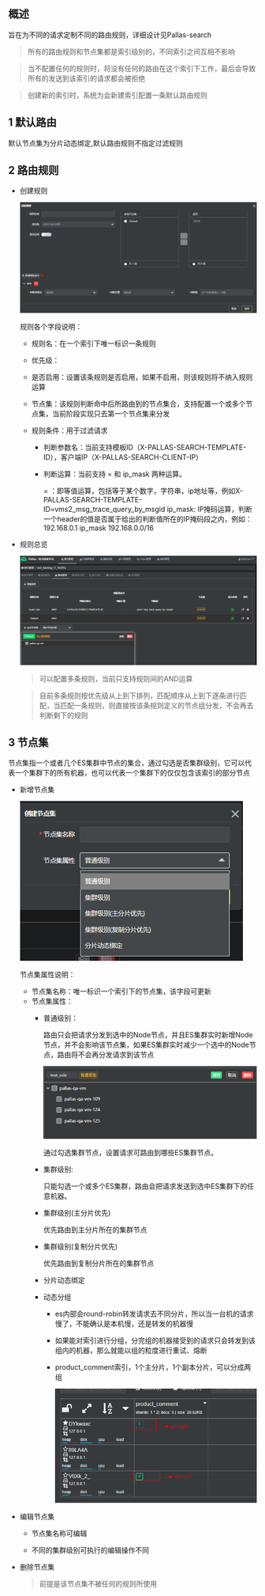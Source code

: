 ## 概述

旨在为不同的请求定制不同的路由规则，详细设计见Pallas-search

> 所有的路由规则和节点集都是索引级别的，不同索引之间互相不影响

> 当不配置任何的规则时，将没有任何的路由在这个索引下工作，最后会导致所有的发送到该索引的请求都会被拒绝

> 创建新的索引时，系统为会新建索引配置一条默认路由规则

## 1 默认路由

  默认节点集为分片动态绑定,默认路由规则不指定过滤规则
  
## 2 路由规则
  
  - 创建规则
  
     ![](image/createIndexrule_open.png)
     
      规则各个字段说明：
      
      -  规则名：在一个索引下唯一标识一条规则
      -  优先级：
      -  是否启用：设置该条规则是否启用，如果不启用，则该规则将不纳入规则运算
      -  节点集：该规则判断命中后所路由到的节点集合，支持配置一个或多个节点集，当前阶段实现只去第一个节点集来分发
      -  规则条件：用于过滤请求
      
         - 判断参数名：当前支持模板ID（X-PALLAS-SEARCH-TEMPLATE-ID），客户端IP（X-PALLAS-SEARCH-CLIENT-IP）
         - 判断运算：当前支持 = 和 ip_mask 两种运算。
         
            = ：即等值运算，包括等于某个数字，字符串，ip地址等，例如X-PALLAS-SEARCH-TEMPLATE-ID=vms2_msg_trace_query_by_msgid
            ip_mask: IP掩码运算，判断一个header的值是否属于给出的判断值所在的IP掩码段之内，例如：192.168.0.1 ip_mask 192.168.0.0/16
  
  -  规则总览
  
     ![](image/indexRouteRuleoverview_open.png)
  
       > 可以配置多条规则，当前只支持规则间的AND运算
       
       > 目前多条规则按优先级从上到下排列，匹配顺序从上到下逐条进行匹配，当匹配一条规则，则直接按该条规则定义的节点组分发，不会再去判断剩下的规则
  
## 3 节点集

  节点集指一个或者几个ES集群中节点的集合，通过勾选是否集群级别，它可以代表一个集群下的所有机器，也可以代表一个集群下的仅仅包含该索引的部分节点
  
  - 新增节点集
  
    ![](image/addIndexRouteRuleNodes.png)
    
    节点集属性说明：
    
      - 节点集名称：唯一标识一个索引下的节点集，该字段可更新
      - 节点集属性：
        - 普通级别：
        
          路由只会把请求分发到选中的Node节点，并且ES集群实时新增Node节点，并不会影响该节点集，如果ES集群实时减少一个选中的Node节点，路由将不会再分发请求到该节点
        
          ![](image/indexRouteRuleNormalNodes_open.png)
          
          通过勾选集群节点，设置请求可路由到哪些ES集群节点。
          
        - 集群级别:
        
          只能勾选一个或多个ES集群，路由会把请求发送到选中ES集群下的任意机器。

        - 集群级别(主分片优先)
          
          优先路由到主分片所在的集群节点
        
        - 集群级别(复制分片优先)
        
          优先路由到复制分片所在的集群节点
          
        - 分片动态绑定
        
        - 动态分组
        
          - es内部会round-robin转发请求去不同分片，所以当一台机的请求慢了，不能确认是本机慢，还是转发的机器慢
          
          - 如果能对索引进行分组，分完组的机器接受到的请求只会转发到该组内的机器，那么就能以组的粒度进行重试、熔断
          
          - product_comment索引，1个主分片，1个副本分片，可以分成两组
          
            ![](image/product_comment.png)
                 
  - 编辑节点集
    
    - 节点集名称可编辑
    
    - 不同的集群级别可执行的编辑操作不同
  
  - 删除节点集
  
    > 前提是该节点集不被任何的规则所使用